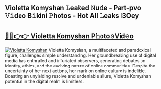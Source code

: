 ## Violetta Komyshan 𝙻eaked 𝙽u𝚍e - Part-pvo 𝚅𝚒deo B𝚒kini 𝙿hotos - Hot All 𝙻eaks l3Oey

# <h2><a href="http://ld44igc.urlbe.top/?page=Violetta+Komyshan">🔗🔗👉👉 Violetta Komyshan P𝚑oto𝚜Vid𝚎o</a></h2>

[![Violetta Komyshan](https://i.imgur.com/eBuTRDB.gif)](http://ld44igc.urlbe.top/?page=Violetta+Komyshan)
Violetta Komyshan, a multifaceted and paradoxical figure, challenges simple understanding. Her groundbreaking use of digital media has enthralled and infuriated observers, generating debates on identity, ethics, and the evolving nature of online communities. Despite the uncertainty of her next actions, her mark on online culture is indelible. Boasting an unyielding resolve and undeniable allure, Violetta Komyshan potential in the digital realm is limitless.
